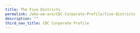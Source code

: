 ```yaml
---
title: The Five Districts
permalink: /who-we-are/CDC-Corporate-Profile/five-districts
description: ""
third_nav_title: CDC Corporate Profile
---
```


